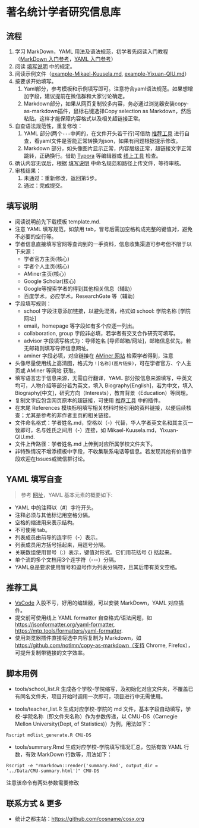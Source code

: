 # 著名统计学者研究信息库


## 流程

1. 学习 MarkDown，YAML 用法及语法规范，初学者先阅读入门教程（[MarkDown 入门参考](https://www.runoob.com/markdown/md-tutorial.html)，[YAML 入门参考](https://www.runoob.com/w3cnote/yaml-intro.html)）
2. 阅读 [填写说明](#填写说明) 中的规定。
3. 阅读示例文件（[example-Mikael-Kuusela.md](https://gitee.com/Ryanna-gitee/stateacher/blob/master/example-Mikael-Kuusela.md), 
[example-Yixuan-QIU.md](https://gitee.com/Ryanna-gitee/stateacher/blob/master/example-Yixuan-QIU.md)）
4. 按要求开始填写。
    1. Yaml部分，参考模板和示例填写即可。注意符合yaml语法规范。如果想增加字段，建议提前在微信群和大家讨论确定。
    2. Markdown部分，如果从网页复制较多内容，务必通过浏览器安装copy-as-markdown插件，鼠标右键选择Copy selection as Markdown，然后粘贴。这样才能保障内容格式以及相关超链接正常。
5. 自查语法规范性，重复修改：
    1. YAML 部分(两个```---```中间的，在文件开头若干行)可借助 [推荐工具](#推荐工具) 进行自查，看yaml文件是否能正常转换为json，如果有问题根据提示修改。
    2. Markdown 部分，如头像图片显示正常，内容层级正常，超链接文字正常跳转，正确换行。借助 [Typora](https://typora.io/) 等编辑器或 [线上工具](https://md.mzr.me/) 检查。
6. 确认内容无误后，根据 [填写说明](#填写说明) 中命名规范和路径上传文件，等待审核。
7. 审核结果：
    1. 未通过：重新修改，返回第5步。
    2. 通过：完成提交。



## 填写说明

- 阅读说明前先下载模板 template.md.
- 注意 YAML 填写规范，如禁用 tab，冒号后需加空格构成完整的键值对，避免不必要的空行等。
- 学者信息直接填写官网等查询到的一手资料，信息收集渠道可参考但不限于以下来源：
    - 学者官方主页(核心)
    - 学者个人主页(核心)
    - AMiner主页(核心)
    - Google Scholar(核心)
    - Google等搜索学者的得到其他相关信息（辅助）
    - 百度学术，必应学术，ResearchGate 等（辅助）
- 字段填写规则：
    - school 字段注意添加链接，以避免混淆，格式如 school: 学院名称 [学院网址]
    - email，homepage 等字段如有多个应逐一列出。
    - collaboration, group 字段非必填，若学者有交叉合作研究可填写。
    - advisor 字段填写格式为：导师姓名 [导师邮箱/网址]，邮箱信息优先，若无邮箱则填写导师信息网址。
    - aminer 字段必填，对应链接在 [AMiner 网站](https://www.aminer.org/) 检索学者得到，注意
- 头像尽量使用线上高清图，格式为 `![名称](图片链接)`，可在学者官方、个人主页或 AMiner 等网站 获取。
- 填写语言忠于信息来源，无需自行翻译，YAML 部分按信息来源填写，中英文均可，人物介绍等部分若为英文，填入 Biography[English]，若为中文，填入 Biography[中文]，研究方向（Interests），教育背景（Education）等同理。
- 复制文字应包含网页原本的超链接，可使用 [推荐工具](#推荐工具) 中的插件。
- 在末尾 References 模块标明填写相关材料时候引用的资料链接，以便后续核查；尤其是参考的非作者主页的相关链接。
- 文件命名格式：学者姓名.md，空格以（-）代替，华人学者英文名和其主页一致即可，名与姓氏之间用（-）连接，如 Mikael-Kuusela.md，Yixuan-QIU.md.
- 文件上传路径：学者姓名.md 上传到对应所属学校文件夹下。
- 非特殊情况不增添模板中字段，不收集联系电话等信息。若发现其他有价值字段欢迎在Issues或微信群讨论。




## YAML 填写自查

> 参考 [网址](https://www.tutorialspoint.com/yaml/yaml_basics.htm)，YAML 基本元素的概要如下:

- YAML 中的注释以（#）字符开头。
- 注释必须与其他标记用空格分隔。
- 空格的缩进用来表示结构。
- 不可使用 tab。
- 列表成员由前导的连字符（-）表示。
- 列表成员用方括号括起来，用逗号分隔。
- 关联数组使用冒号（:）表示，键值对形式。它们用花括号 {} 括起来。
- 单个流的多个文档用3个连字符（---）分隔。
- YAML总是要求使用冒号和逗号作为列表分隔符，且其后带有英文空格。



##  推荐工具

- [VsCode](https://code.visualstudio.com/) 入股不亏，好用的编辑器，可以安装 MarkDown，YAML 对应插件。
- 提交前可使用线上 YAML formatter 自查格式/语法问题，如 https://jsonformatter.org/yaml-formatter, https://mtp.tools/formatters/yaml-formatter.
- 使用浏览器插件直接将选中内容复制为 Markdown，如 https://github.com/notlmn/copy-as-markdown（支持 Chrome, Firefox），可提升复制带链接的文字效率。



## 脚本用例

- tools/school_list.R 生成各个学校-学院缩写，及初始化对应文件夹，不覆盖已有同名文件夹，项目开始时调用一次即可，项目进行中无需使用。

- tools/teacher_list.R 生成对应学校-学院的 md 文件，基本字段自动填写，学校-学院名称（即文件夹名称）作为参数传递，以 CMU-DS（Carnegie Mellon University(Dept, of Statistics)）为例，用法如下：

```shell
Rscript mdlist_generate.R CMU-DS
```
- tools/summary.Rmd 生成对应学校-学院填写情况汇总，包括有效 YAML 行数，有效 MarkDown 行数等，用法如下：

```shell
Rscript -e "rmarkdown::render('summary.Rmd', output_dir = '../Data/CMU-summary.html')" CMU-DS
```
注意该命令有两处参数需要修改


## 联系方式 & 更多

- 统计之都主站：https://github.com/cosname/cosx.org

